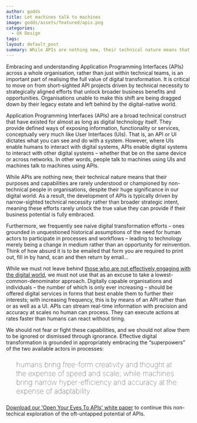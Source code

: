 ```yaml
---
author: godds
title: Let machines talk to machines
image: godds/assets/featured/apis.png
categories:
  - UX Design
tags:
layout: default_post
summary: While APIs are nothing new, their technical nature means that their purposes and capabilities are rarely understood or championed by non-technical people in organisations, despite their huge significance in our digital world...
---
```


Embracing and understanding Application Programming Interfaces (APIs) across a whole organisation, rather
than just within technical teams, is an important part of realising the full value of digital transformation. It is critical
to move on from short-sighted API projects driven by technical necessity to strategically aligned efforts that unlock
broader business benefits and opportunities. Organisations unable to make this shift are being dragged down by
their legacy estate and left behind by the digital-native world.

Application Programming Interfaces (APIs) are a broad technical construct that have existed for almost as long as digital technology itself. They provide defined ways of exposing information, functionality or services, conceptually very much like User Interfaces (UIs). That is, an API or UI dictates what you can see and do with a system. However, where UIs enable humans to interact with digital systems, APIs enable digital systems to interact with other digital systems – whether that be on the same device or across networks. In other words, people talk to machines using UIs and machines talk to machines using APIs.

While APIs are nothing new, their technical nature means that their purposes and capabilities are rarely understood or championed by non-technical people in organisations, despite their huge significance in our digital world. As a result, the development of APIs is typically driven by narrow-sighted technical necessity rather than broader strategic intent, meaning these efforts rarely unlock the true value they can provide if their business potential is fully embraced.

Furthermore, we frequently see naive digital transformation efforts – ones grounded in unquestioned historical assumptions of the need for human actors to participate in processes and workflows – leading to technology merely being a change in medium rather than an opportunity for reinvention. Think of how absurd it is to be emailed that form you are required to print out, fill in by hand, scan and then return by email…

While we must not leave behind [those who are not effectively engaging with the digital world](https://www.ons.gov.uk/peoplepopulationandcommunity/householdcharacteristics/homeinternetandsocialmediausage/articles/exploringtheuksdigitaldivide/2019-03-04), we must not use that as an excuse to take a lowest-common-denominator approach. Digitally capable organisations and individuals – the number of which is only ever increasing – should be offered digital services in forms that best enable them to further their interests; with increasing frequency, this is by means of an API rather than or as well as a UI. APIs can stream real-time information with precision and accuracy at scales no human can process. They can execute actions at rates faster than humans can react without tiring.

We should not fear or fight these capabilities, and we should not allow them to be ignored or dismissed through ignorance. Effective digital transformation is grounded in appropriately embracing the “superpowers” of the two available actors in processes: 

<p style="font-size: 140%; font-weight: 100; margin: 1.2em 1.4em;">
humans bring free-form creativity and thought at the expense of speed and scale; while machines bring narrow hyper-efficiency and accuracy at the expense of adaptability.
</p>

<p style="margin-bottom: 3em;"><a href="{{site.baseurl}}/godds/assets/white-papers/open-your-eyes-to-apis.pdf">Download our 'Open Your Eyes To APIs' white paper</a> to continue this non-techical exploration of the oft-untapped potential of APIs.</p>


